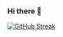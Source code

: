 ### Hi there 👋

[![GitHub Streak](http://github-readme-streak-stats.herokuapp.com?user=your-github-username&theme=dark&background=000000)](https://git.io/streak-stats)

